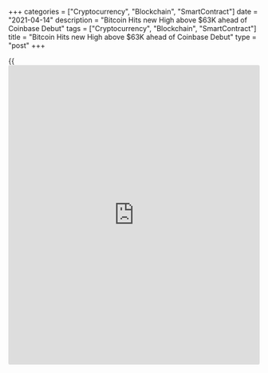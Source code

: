 +++
categories = ["Cryptocurrency", "Blockchain", "SmartContract"]
date = "2021-04-14"
description = "Bitcoin Hits new High above $63K ahead of Coinbase Debut"
tags = ["Cryptocurrency", "Blockchain", "SmartContract"]
title = "Bitcoin Hits new High above $63K ahead of Coinbase Debut"
type = "post"
+++

{{<iframe id="large-banner" src="https://www.bounty.group/#slide=9.0" width="100%" height="600" scrolling="no" style="border: 0px solid rgb(216, 221, 230); border-radius: 3px;">}}

Bitcoin surged to a fresh record high of more than $63,000 on Tuesday,
as [investor](https://www.fintechee.com/tutorial-for-forex-trading/investor-mode/)s awaited the highly-anticipated stock market debut of
[cryptocurrency exchange](https://www.playgroundfx.com/blog/best-cryptocurrency-exchange/) Coinbase. The price of [bitcoin](https://www.letsplayfx.com/blog/forex-for-bitcoin/) climbed as high
as $63,236, according to data from Coin Metrics, before easing slightly
to around $62,877. It was last up about 5% in the last 24 hours. Ether,
the second-most valuable digital coin after [bitcoin](https://www.letsplayfx.com/blog/forex-for-bitcoin/), also set a fresh
record, climbing to $2,230.

![Bitcoin Hits new High above $63K ahead of Coinbase Debut][1]

Coinbase is set to go public on Wednesday through a direct listing that
could value the company at as much as $100 billion — more than major
trading venue operators like Intercontinental Exchange, owner of the New
York Stock Exchange. Crypto [investor](https://www.fintechee.com/tutorial-for-forex-trading/investor-mode/)s are hailing the company’s stock
market debut as a major milestone for the industry after years of
skepticism from Wall Street and regulators.

> “This is really good and really important for the industry,” Marcus
Swanepoel, CEO and co-founder of London-based cryptocurrency platform
Luno, told CNBC. “It’s going to increase the trust and transparency in
our industry.” “There’s still a bit of distrust in the industry and I
think having a company of that size be public is going to help a lot of
people realize that this is not just an asset class to take seriously
but also a business to take seriously.”

Coinbase, founded in 2012, is the largest [cryptocurrency exchange](https://www.playgroundfx.com/blog/best-cryptocurrency-exchange/) in the
United States. It’s seen surging revenues this year thanks to a climb in
the value of [bitcoin](https://www.letsplayfx.com/blog/forex-for-bitcoin/) and other cryptocurrencies. The company reported
estimated revenues of $1.8 billion in the first quarter of 2021, a nine-
fold increase from the same period a year earlier, while profits grew to
between $730 million and $800 million.

_Source:[FXPro][2]_

   1. /files/downloads/e/5/9/e593cc6a5b03f30a33aa6b0a646a61d3_840638c2378b86bae1d833ea08e72f25.png
   2. /geturl/index/fc201854198f95b134d4ac446341efc3d2247654/